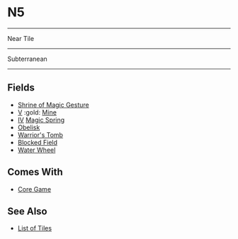 # N5

___
Near Tile
___
Subterranean
___


## Fields

- [Shrine of Magic Gesture](../fields/shrine_of_magic_gesture.md)
- [Ⅴ](../difficulties.md) :gold: [Mine](../fields/mine.md)
- [Ⅳ](../difficulties.md) [Magic Spring](../fields/magic_spring.md)
- [Obelisk](../fields/obelisk.md)
- [Warrior's Tomb](../fields/warriors_tomb.md)
- [Blocked Field](../keywords/blocked_field.md)
- [Water Wheel](../fields/water_wheel.md)


## Comes With

- [Core Game](../content/core_game.md)


## See Also

- [List of Tiles](index.md)
